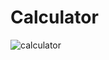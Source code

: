 # Calculator

![calculator](https://user-images.githubusercontent.com/31390537/126870338-d5f6c0ad-e0b0-4f7e-8a8c-d51b5cd3c40f.PNG)
